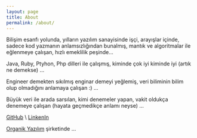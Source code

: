 ```yaml
---
layout: page
title: About
permalink: /about/
---
```


Bilişim esanfı yolunda, yılların yazılım sanayisinde işçi, arayışlar içinde, 
sadece kod yazmanın anlamsızlığından bunalmış, mantık ve algoritmalar ile eğlenmeye çalışan,
hızlı emeklilik peşinde...

Java, Ruby, Ptyhon, Php dilleri ile çalışmış, kiminde çok iyi kiminde iyi (artık ne demekse) ...

Engineer demekten sıkılmış enginar demeyi yeğlemiş, veri biliminin bilim olup olmadığını anlamaya 
çalışan :) ...

Büyük veri ile arada sarsılan, kimi denemeler yapan, vakit oldukça denemeye çalışan (hayata geçmedikçe anlamı neyse) ...



[GitHub](https://github.com/yildizib) \ [LinkenIn](https://www.linkedin.com/in/yildizib/)

[Organik Yazılım](http://organikyazilim.com.tr) şirketinde ...
